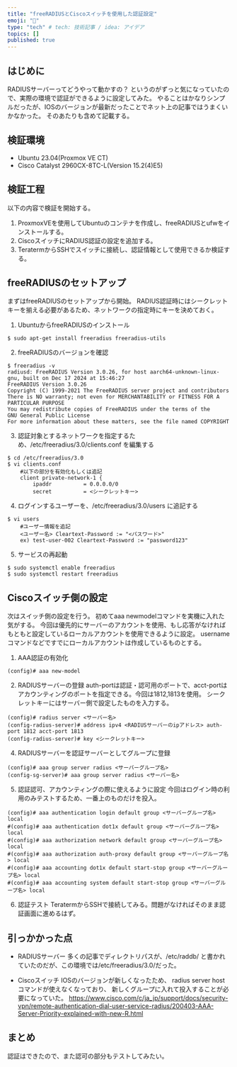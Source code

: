 ```yaml
---
title: "freeRADIUSとCiscoスイッチを使用した認証設定"
emoji: "🎉"
type: "tech" # tech: 技術記事 / idea: アイデア
topics: []
published: true
---
```

## はじめに
RADIUSサーバーってどうやって動かすの？
というのがずっと気になっていたので、実際の環境で認証ができるように設定してみた。
やることはかなりシンプルだったが、IOSのバージョンが最新だったことでネット上の記事ではうまくいかなかった。
そのあたりも含めて記載する。

## 検証環境
- Ubuntu 23.04(Proxmox VE CT)
- Cisco Catalyst 2960CX-8TC-L(Version 15.2(4)E5)

## 検証工程
以下の内容で検証を開始する。
1. ProxmoxVEを使用してUbuntuのコンテナを作成し、freeRADIUSとufwをインストールする。
2. CiscoスイッチにRADIUS認証の設定を追加する。
3. TeratermからSSHでスイッチに接続し、認証情報として使用できるか検証する。

## freeRADIUSのセットアップ
まずはfreeRADIUSのセットアップから開始。
RADIUS認証時にはシークレットキーを揃える必要があるため、ネットワークの指定時にキーを決めておく。

1. UbuntuからfreeRADIUSのインストール
```
$ sudo apt-get install freeradius freeradius-utils
```
2. freeRADIUSのバージョンを確認
```
$ freeradius -v
radiusd: FreeRADIUS Version 3.0.26, for host aarch64-unknown-linux-gnu, built on Dec 17 2024 at 15:46:27
FreeRADIUS Version 3.0.26
Copyright (C) 1999-2021 The FreeRADIUS server project and contributors
There is NO warranty; not even for MERCHANTABILITY or FITNESS FOR A
PARTICULAR PURPOSE
You may redistribute copies of FreeRADIUS under the terms of the
GNU General Public License
For more information about these matters, see the file named COPYRIGHT
```
3. 認証対象とするネットワークを指定するため、/etc/freeradius/3.0/clients.conf を編集する
```
$ cd /etc/freeradius/3.0
$ vi clients.conf
    #以下の部分を有効化もしくは追記
    client private-network-1 {
        ipaddr          = 0.0.0.0/0
        secret          = <シークレットキー>
```
4. ログインするユーザーを、/etc/freeradius/3.0/users に追記する
```
$ vi users
    #ユーザー情報を追記
    <ユーザー名> Cleartext-Password := "<パスワード>"
    ex) test-user-002 Cleartext-Password := "password123"
```
5. サービスの再起動
```
$ sudo systemctl enable freeradius
$ sudo systemctl restart freeradius
```

## Ciscoスイッチ側の設定
次はスイッチ側の設定を行う。
初めてaaa newmodelコマンドを実機に入れた気がする。
今回は優先的にサーバーのアカウントを使用、もし応答がなければもともと設定しているローカルアカウントを使用できるように設定。
username コマンドなどですでにローカルアカウントは作成しているものとする。

1. AAA認証の有効化
```
(config)# aaa new-model
```
2. RADIUSサーバーの登録
auth-portは認証・認可用のポートで、acct-portはアカウンティングのポートを指定できる。今回は1812,1813を使用。
シークレットキーにはサーバー側で設定したものを入力する。
```
(config)# radius server <サーバー名>
(config-radius-server)# address ipv4 <RADIUSサーバーのipアドレス> auth-port 1812 acct-port 1813
(config-radius-server)# key <シークレットキー>
```
4. RADIUSサーバーを認証サーバーとしてグループに登録
```
(config)# aaa group server radius <サーバーグループ名>
(config-sg-server)# aaa group server radius <サーバー名>
```
5. 認証認可、アカウンティングの際に使えるように設定
今回はログイン時の利用のみテストするため、一番上のものだけを投入。
```
(config)# aaa authentication login default group <サーバーグループ名> local
#(config)# aaa authentication dot1x default group <サーバーグループ名> local
#(config)# aaa authorization network default group <サーバーグループ名> local
#(config)# aaa authorization auth-proxy default group <サーバーグループ名> local
#(config)# aaa accounting dot1x default start-stop group <サーバーグループ名> local
#(config)# aaa accounting system default start-stop group <サーバーグループ名> local
```
6. 認証テスト
TeratermからSSHで接続してみる。問題がなければそのまま認証画面に進めるはず。

## 引っかかった点
- RADIUSサーバー
多くの記事でディレクトリパスが、/etc/raddb/ と書かれていたのだが、この環境では/etc/freeradius/3.0/だった。

- Ciscoスイッチ
IOSのバージョンが新しくなったため、
radius server host コマンドが使えなくなっており、
新しくグループに入れて投入することが必要になっていた。
https://www.cisco.com/c/ja_jp/support/docs/security-vpn/remote-authentication-dial-user-service-radius/200403-AAA-Server-Priority-explained-with-new-R.html

## まとめ
認証はできたので、また認可の部分もテストしてみたい。